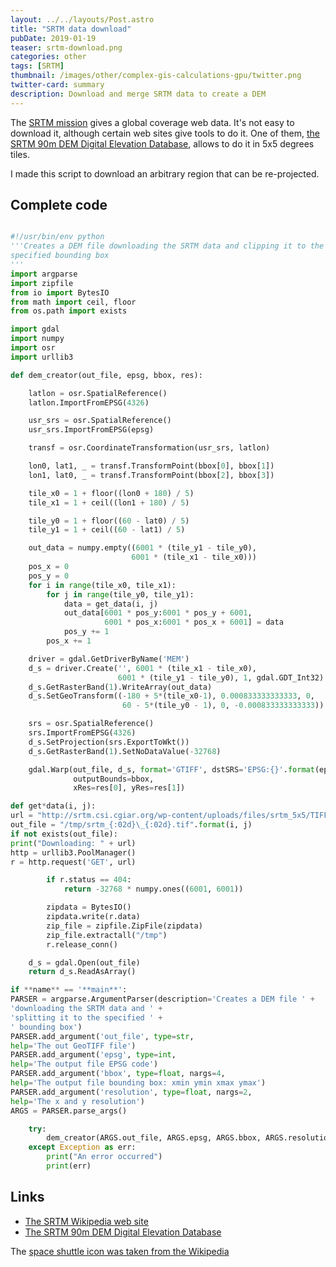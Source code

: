 ```yaml
---
layout: ../../layouts/Post.astro
title: "SRTM data download"
pubDate: 2019-01-19
teaser: srtm-download.png
categories: other
tags: [SRTM]
thumbnail: /images/other/complex-gis-calculations-gpu/twitter.png
twitter-card: summary
description: Download and merge SRTM data to create a DEM
---
```


The [SRTM mission][1] gives a global coverage web data. It's not easy to download it, although certain web sites give tools to do it. One of them, [the SRTM 90m DEM Digital Elevation Database][2], allows to do it in 5x5 degrees tiles.

I made this script to download an arbitrary region that can be re-projected.

## Complete code

```python

#!/usr/bin/env python
'''Creates a DEM file downloading the SRTM data and clipping it to the
specified bounding box
'''
import argparse
import zipfile
from io import BytesIO
from math import ceil, floor
from os.path import exists

import gdal
import numpy
import osr
import urllib3

def dem_creator(out_file, epsg, bbox, res):

    latlon = osr.SpatialReference()
    latlon.ImportFromEPSG(4326)

    usr_srs = osr.SpatialReference()
    usr_srs.ImportFromEPSG(epsg)

    transf = osr.CoordinateTransformation(usr_srs, latlon)

    lon0, lat1, _ = transf.TransformPoint(bbox[0], bbox[1])
    lon1, lat0, _ = transf.TransformPoint(bbox[2], bbox[3])

    tile_x0 = 1 + floor((lon0 + 180) / 5)
    tile_x1 = 1 + ceil((lon1 + 180) / 5)

    tile_y0 = 1 + floor((60 - lat0) / 5)
    tile_y1 = 1 + ceil((60 - lat1) / 5)

    out_data = numpy.empty((6001 * (tile_y1 - tile_y0),
                           6001 * (tile_x1 - tile_x0)))
    pos_x = 0
    pos_y = 0
    for i in range(tile_x0, tile_x1):
        for j in range(tile_y0, tile_y1):
            data = get_data(i, j)
            out_data[6001 * pos_y:6001 * pos_y + 6001,
                     6001 * pos_x:6001 * pos_x + 6001] = data
            pos_y += 1
        pos_x += 1

    driver = gdal.GetDriverByName('MEM')
    d_s = driver.Create('', 6001 * (tile_x1 - tile_x0),
                        6001 * (tile_y1 - tile_y0), 1, gdal.GDT_Int32)
    d_s.GetRasterBand(1).WriteArray(out_data)
    d_s.SetGeoTransform((-180 + 5*(tile_x0-1), 0.000833333333333, 0,
                         60 - 5*(tile_y0 - 1), 0, -0.000833333333333))

    srs = osr.SpatialReference()
    srs.ImportFromEPSG(4326)
    d_s.SetProjection(srs.ExportToWkt())
    d_s.GetRasterBand(1).SetNoDataValue(-32768)

    gdal.Warp(out_file, d_s, format='GTIFF', dstSRS='EPSG:{}'.format(epsg),
              outputBounds=bbox,
              xRes=res[0], yRes=res[1])

def get*data(i, j):
url = "http://srtm.csi.cgiar.org/wp-content/uploads/files/srtm_5x5/TIFF/srtm*{:02d}_{:02d}.zip".format(i, j)
out_file = "/tmp/srtm_{:02d}\_{:02d}.tif".format(i, j)
if not exists(out_file):
print("Downloading: " + url)
http = urllib3.PoolManager()
r = http.request('GET', url)

        if r.status == 404:
            return -32768 * numpy.ones((6001, 6001))

        zipdata = BytesIO()
        zipdata.write(r.data)
        zip_file = zipfile.ZipFile(zipdata)
        zip_file.extractall("/tmp")
        r.release_conn()

    d_s = gdal.Open(out_file)
    return d_s.ReadAsArray()

if **name** == '**main**':
PARSER = argparse.ArgumentParser(description='Creates a DEM file ' +
'downloading the SRTM data and ' +
'splitting it to the specified ' +
' bounding box')
PARSER.add_argument('out_file', type=str,
help='The out GeoTIFF file')
PARSER.add_argument('epsg', type=int,
help='The output file EPSG code')
PARSER.add_argument('bbox', type=float, nargs=4,
help='The output file bounding box: xmin ymin xmax ymax')
PARSER.add_argument('resolution', type=float, nargs=2,
help='The x and y resolution')
ARGS = PARSER.parse_args()

    try:
        dem_creator(ARGS.out_file, ARGS.epsg, ARGS.bbox, ARGS.resolution)
    except Exception as err:
        print("An error occurred")
        print(err)

```

## Links

- [The SRTM Wikipedia web site][1]
- [The SRTM 90m DEM Digital Elevation Database][2]

The [space shuttle icon was taken from the Wikipedia](https://es.m.wikipedia.org/wiki/Archivo:P_Space_Shuttle_grey.svg)

[1]: https://en.wikipedia.org/wiki/Shuttle_Radar_Topography_Mission
[2]: http://srtm.csi.cgiar.org/

```

```
